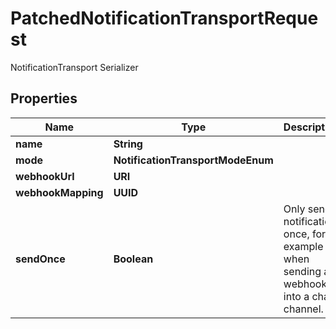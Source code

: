 

# PatchedNotificationTransportRequest

NotificationTransport Serializer

## Properties

| Name | Type | Description | Notes |
|------------ | ------------- | ------------- | -------------|
|**name** | **String** |  |  [optional] |
|**mode** | **NotificationTransportModeEnum** |  |  [optional] |
|**webhookUrl** | **URI** |  |  [optional] |
|**webhookMapping** | **UUID** |  |  [optional] |
|**sendOnce** | **Boolean** | Only send notification once, for example when sending a webhook into a chat channel. |  [optional] |




